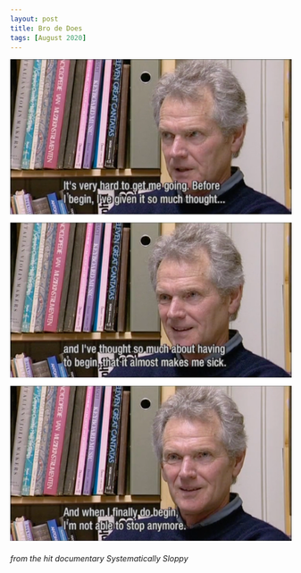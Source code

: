 ```yaml
---
layout: post
title: Bro de Does
tags: [August 2020]
---
```


![](images/2020-08-21.png#small)
###### from the hit documentary *Systematically Sloppy*

